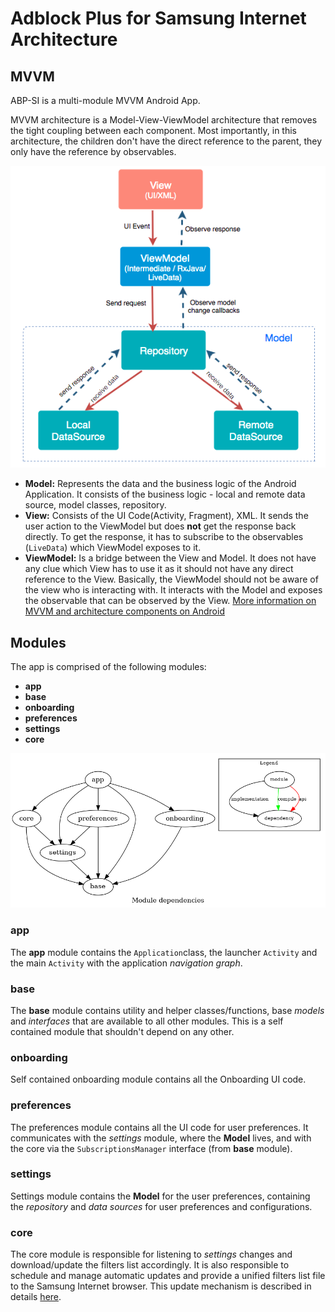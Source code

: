 # Adblock Plus for Samsung Internet Architecture

## MVVM
ABP-SI is a multi-module MVVM Android App.

MVVM architecture is a Model-View-ViewModel architecture that removes the tight coupling between each component. Most importantly, in this architecture, the children don't have the direct reference to the parent, they only have the reference by observables.

![MVVM diagram](images/mvvm.png)

-   **Model:**  Represents the data and the business logic of the Android Application. It consists of the business logic - local and remote data source, model classes, repository.
-   **View:**  Consists of the UI Code(Activity, Fragment), XML. It sends the user action to the ViewModel but does  **not**  get the response back directly. To get the response, it has to subscribe to the observables (`LiveData`) which ViewModel exposes to it.
-   **ViewModel:**  Is a bridge between the View and Model. It does not have any clue which View has to use it as it should not have any direct reference to the View. Basically, the ViewModel should not be aware of the view who is interacting with. It interacts with the Model and exposes the observable that can be observed by the View.
[More information on MVVM and architecture components on Android](https://developer.android.com/jetpack/guide)

## Modules
The app is comprised of the following modules:
 - **app**
 - **base**
 - **onboarding**
 - **preferences**
 - **settings**
 - **core**

![Modules](images/modules.png)

### app
The **app** module contains the `Application`class, the launcher `Activity` and the main `Activity` with the application _navigation graph_.

### base
The **base** module contains utility and helper classes/functions, base _models_ and _interfaces_ that are available to all other modules. This is a self contained module that shouldn't depend on any other.

### onboarding
Self contained onboarding module contains all the Onboarding UI code.

### preferences
The preferences module contains all the UI code for user preferences. It communicates with the _settings_ module, where the **Model** lives, and with the core via the `SubscriptionsManager` interface (from **base** module).

### settings
Settings module contains the **Model** for the user preferences, containing the _repository_ and _data sources_ for user preferences and configurations.

### core
The core module is responsible for listening to _settings_ changes and download/update the filters list accordingly. It is also responsible to schedule and manage automatic updates and provide a unified filters list file to the Samsung Internet browser. This update mechanism is described in details [here](https://gitlab.com/eyeo/distpartners/adblockplussbrowser/-/blob/dev/subscriptions-updates.md).